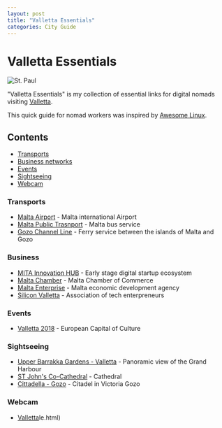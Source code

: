 ```yaml
---
layout: post
title: "Valletta Essentials"
categories: City Guide
---
```



# Valletta Essentials

![St. Paul](https://raw.githubusercontent.com/marcofromsicily/blog/master/images/stpaul.jpg)

"Valletta Essentials" is my collection of essential links for digital nomads visiting [Valletta](http://www.cityofvalletta.org/).

This quick guide for nomad workers was inspired by [Awesome Linux](https://github.com/madbob/awesome-linux-dev).

## Contents

* [Transports](#transports)
* [Business networks](#business)
* [Events](#events)
* [Sightseeing](#sightseeing)
* [Webcam](#webcam)


### Transports

* [Malta Airport](https://www.maltairport.com/) - Malta international Airport
* [Malta Public Trasnport](https://www.publictransport.com.mt/) - Malta bus service
* [Gozo Channel Line](http://www.gozochannel.com/en/home.htm) -  Ferry service between the islands of Malta and Gozo

### Business

* [MITA Innovation HUB](https://mitainnovationhubcms.gov.mt) - Early ​stage digital startup ecosystem
* [Malta Chamber](http://www.maltachamber.org.mt/) - Malta Chamber of Commerce
* [Malta Enterprise](https://www.maltaenterprise.com/) - Malta economic development agency
* [Silicon Valletta](https://siliconvalletta.com/) - Association of tech enterpreneurs


### Events

* [Valletta 2018](http://valletta2018.org/) - European Capital of Culture

### Sightseeing

* [Upper Barrakka Gardens - Valletta](https://youtu.be/HooxK8XmXw8) - Panoramic view of the Grand Harbour
* [ST John's Co-Cathedral](https://www.stjohnscocathedral.com/) - Cathedral
* [Cittadella - Gozo](https://en.wikipedia.org/wiki/Cittadella_(Gozo)) -  Citadel in Victoria Gozo


### Webcam

* [Valletta](https://www.skylinewebcams.com/it/webcam/malta/malta/valletta/valletta-tigne-seafront.html)le.html)
